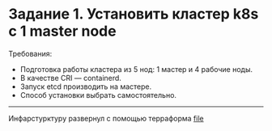 # Задание 1. Установить кластер k8s с 1 master node

Требования:
 * Подготовка работы кластера из 5 нод: 1 мастер и 4 рабочие ноды.
 * В качестве CRI — containerd.
 * Запуск etcd производить на мастере.
 * Способ установки выбрать самостоятельно.
***
Инфарстурктуру развернул с помощью терраформа [file](https://github.com/Atlipoka/devops_netology/tree/main/Kuber_and_Azure/vm.tf)
